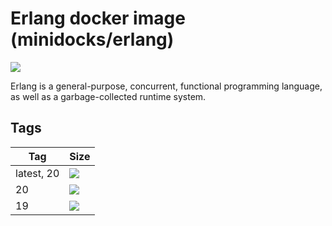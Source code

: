 Erlang docker image (minidocks/erlang)
======================================

![](https://upload.wikimedia.org/wikipedia/commons/thumb/0/04/Erlang_logo.svg/100px-Erlang_logo.svg.png)

Erlang is a general-purpose, concurrent, functional programming language, as well as a garbage-collected runtime system.

Tags
----

 Tag        | Size
 ---------- | ----
 latest, 20 | [![](https://images.microbadger.com/badges/image/minidocks/erlang.svg)](https://microbadger.com/images/minidocks/erlang)
 20         | [![](https://images.microbadger.com/badges/image/minidocks/erlang:20.svg)](https://microbadger.com/images/minidocks/erlang:20)
 19         | [![](https://images.microbadger.com/badges/image/minidocks/erlang:19.svg)](https://microbadger.com/images/minidocks/erlang:19)
